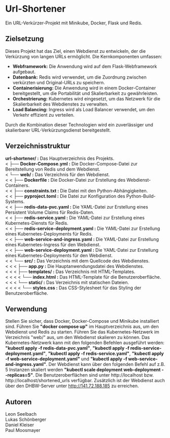 # Url-Shortener
Ein URL-Verkürzer-Projekt mit Minikube, Docker, Flask und Redis.

## Zielsetzung
Dieses Projekt hat das Ziel, einen Webdienst zu entwickeln, der die Verkürzung von langen URLs ermöglicht. Die Kernkomponenten umfassen:

- **Webframework:** Die Anwendung wird auf dem Flask-Webframework aufgebaut.
- **Datenbank:** Redis wird verwendet, um die Zuordnung zwischen verkürzten und Original-URLs zu speichern.
- **Containerisierung:** Die Anwendung wird in einem Docker-Container bereitgestellt, um die Portabilität und Skalierbarkeit zu gewährleisten.
- **Orchestrierung:** Kubernetes wird eingesetzt, um das Netzwerk für die Skalierbarkeit des Webdienstes zu verwalten.
- **Load Balancing:** Ingress wird als Load Balancer verwendet, um den Verkehr effizient zu verteilen.

Durch die Kombination dieser Technologien wird ein zuverlässiger und skalierbarer URL-Verkürzungsdienst bereitgestellt.

## Verzeichnisstruktur
**url-shortener/ :** Das Hauptverzeichnis des Projekts.  
< ├── **Docker-Compose.yml :** Die Docker-Compose-Datei zur Bereitstellung von Redis und dem Webdienst.  
< └── **web/ :** Das Verzeichnis für den Webdienst.  
< < ├── **Dockerfile :** Die Docker-Datei zur Erstellung des Webdienst-Containers.  
< < ├── **constraints.txt :** Die Datei mit den Python-Abhängigkeiten.  
< < ├── **pyproject.toml :** Die Datei zur Konfiguration des Python-Build-Systems.  
< < ├── **redis-data-pvc.yaml :** Die YAML-Datei zur Erstellung eines Persistent Volume Claims für Redis-Daten.  
< < ├── **redis-service.yaml :** Die YAML-Datei zur Erstellung eines Kubernetes-Diensts für Redis.  
< < ├── **redis-service-deployment.yaml :** Die YAML-Datei zur Erstellung eines Kubernetes-Deployments für Redis.  
< < ├── **web-service-and-ingress.yaml :** Die YAML-Datei zur Erstellung eines Kubernetes-Ingress für den Webdienst.  
< < ├── **web-service-deployment.yaml :** Die YAML-Datei zur Erstellung eines Kubernetes-Deployments für den Webdienst.  
< < └── **src/ :** Das Verzeichnis mit dem Quellcode des Webdienstes.  
< < < ├── **app.py :** Die Hauptanwendungsdatei des Webdienstes.  
< < < ├── **templates/ :** Das Verzeichnis mit HTML-Templates.  
< < < < └── **index.html :** Das HTML-Template für die Benutzeroberfläche.  
< < < └── **static/ :** Das Verzeichnis mit statischen Dateien.  
< < < < └── **styles.css :** Das CSS-Stylesheet für das Styling der Benutzeroberfläche.  

## Verwendung
Stellen Sie sicher, dass Docker, Docker-Compose und Minikube installiert sind.
Führen Sie **"docker compose up"** im Hauptverzeichnis aus, um den Webdienst und Redis zu starten.
Führen Sie das Kubernetes-Netzwerk im Verzeichnis "web/" aus, um den Webdienst skalieren zu können.
Das Kubernetes-Netzwerk kann mit den folgenden Befehlen ausgeführt werden: **"kubectl apply -f redis-data-pvc.yaml"**, **"kubectl apply -f redis-service-deployment.yaml"**, 
**"kubectl apply -f redis-service.yaml"**, **"kubectl apply -f web-service-deployment.yaml"** und **"kubectl apply -f web-service-and-ingress.yaml"**.
Der Webdienst kann über den folgenden Befehl auf z.B. 5 Instanzen skaliert werden **"kubectl scale deployment web-deployment --replicas=5"**.
Die Benutzeroberflächen sind unter http://localhost bzw. http://localhost/shortened_urls verfügbar.
Zusätzlich ist der Webdienst auch über den DHBW-Server unter http://141.72.188.185 zu erreichen.

## Autoren
Leon Seelbach  
Lukas Schönberger  
Daniel Kleiser  
Paul Moosmayer  
  
